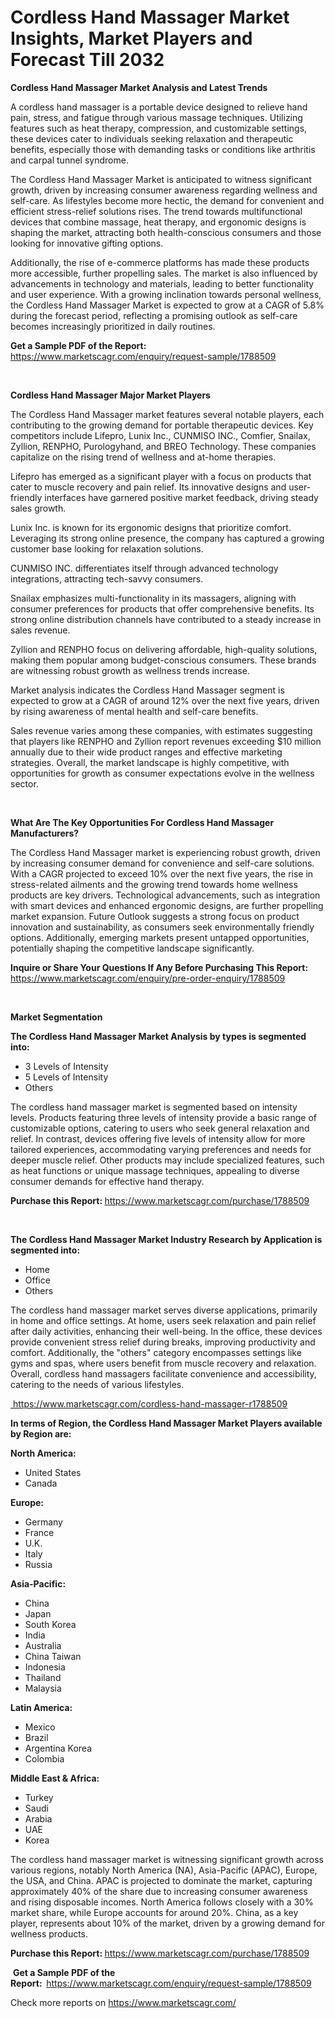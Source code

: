 <p><h1>Cordless Hand Massager Market Insights, Market Players and Forecast Till 2032</h1></p><p><strong>Cordless Hand Massager Market Analysis and Latest Trends</strong></p>
<p><p>A cordless hand massager is a portable device designed to relieve hand pain, stress, and fatigue through various massage techniques. Utilizing features such as heat therapy, compression, and customizable settings, these devices cater to individuals seeking relaxation and therapeutic benefits, especially those with demanding tasks or conditions like arthritis and carpal tunnel syndrome.</p><p>The Cordless Hand Massager Market is anticipated to witness significant growth, driven by increasing consumer awareness regarding wellness and self-care. As lifestyles become more hectic, the demand for convenient and efficient stress-relief solutions rises. The trend towards multifunctional devices that combine massage, heat therapy, and ergonomic designs is shaping the market, attracting both health-conscious consumers and those looking for innovative gifting options.</p><p>Additionally, the rise of e-commerce platforms has made these products more accessible, further propelling sales. The market is also influenced by advancements in technology and materials, leading to better functionality and user experience. With a growing inclination towards personal wellness, the Cordless Hand Massager Market is expected to grow at a CAGR of 5.8% during the forecast period, reflecting a promising outlook as self-care becomes increasingly prioritized in daily routines.</p></p>
<p><strong>Get a Sample PDF of the Report:&nbsp;</strong> <a href="https://www.marketscagr.com/enquiry/request-sample/1788509?utm_campaign=2935&utm_medium=2&utm_source=Github&utm_content=ia&utm_term=04042025&utm_id=cordless-hand-massager">https://www.marketscagr.com/enquiry/request-sample/1788509</a></p>
<p>&nbsp;</p>
<p><strong>Cordless Hand Massager Major Market Players</strong></p>
<p><p>The Cordless Hand Massager market features several notable players, each contributing to the growing demand for portable therapeutic devices. Key competitors include Lifepro, Lunix Inc., CUNMISO INC., Comfier, Snailax, Zyllion, RENPHO, Purologyhand, and BREO Technology. These companies capitalize on the rising trend of wellness and at-home therapies.</p><p>Lifepro has emerged as a significant player with a focus on products that cater to muscle recovery and pain relief. Its innovative designs and user-friendly interfaces have garnered positive market feedback, driving steady sales growth.</p><p>Lunix Inc. is known for its ergonomic designs that prioritize comfort. Leveraging its strong online presence, the company has captured a growing customer base looking for relaxation solutions. </p><p>CUNMISO INC. differentiates itself through advanced technology integrations, attracting tech-savvy consumers. </p><p>Snailax emphasizes multi-functionality in its massagers, aligning with consumer preferences for products that offer comprehensive benefits. Its strong online distribution channels have contributed to a steady increase in sales revenue.</p><p>Zyllion and RENPHO focus on delivering affordable, high-quality solutions, making them popular among budget-conscious consumers. These brands are witnessing robust growth as wellness trends increase.</p><p>Market analysis indicates the Cordless Hand Massager segment is expected to grow at a CAGR of around 12% over the next five years, driven by rising awareness of mental health and self-care benefits.</p><p>Sales revenue varies among these companies, with estimates suggesting that players like RENPHO and Zyllion report revenues exceeding $10 million annually due to their wide product ranges and effective marketing strategies. Overall, the market landscape is highly competitive, with opportunities for growth as consumer expectations evolve in the wellness sector.</p></p>
<p>&nbsp;</p>
<p><strong>What Are The Key Opportunities For Cordless Hand Massager Manufacturers?</strong></p>
<p><p>The Cordless Hand Massager market is experiencing robust growth, driven by increasing consumer demand for convenience and self-care solutions. With a CAGR projected to exceed 10% over the next five years, the rise in stress-related ailments and the growing trend towards home wellness products are key drivers. Technological advancements, such as integration with smart devices and enhanced ergonomic designs, are further propelling market expansion. Future Outlook suggests a strong focus on product innovation and sustainability, as consumers seek environmentally friendly options. Additionally, emerging markets present untapped opportunities, potentially shaping the competitive landscape significantly.</p></p>
<p><strong>Inquire or Share Your Questions If Any Before Purchasing This Report:</strong> <a href="https://www.marketscagr.com/enquiry/pre-order-enquiry/1788509?utm_campaign=2935&utm_medium=2&utm_source=Github&utm_content=ia&utm_term=04042025&utm_id=cordless-hand-massager">https://www.marketscagr.com/enquiry/pre-order-enquiry/1788509</a></p>
<p>&nbsp;</p>
<p><strong>Market Segmentation</strong></p>
<p><strong>The Cordless Hand Massager Market Analysis by types is segmented into:</strong></p>
<p><ul><li>3 Levels of Intensity</li><li>5 Levels of Intensity</li><li>Others</li></ul></p>
<p><p>The cordless hand massager market is segmented based on intensity levels. Products featuring three levels of intensity provide a basic range of customizable options, catering to users who seek general relaxation and relief. In contrast, devices offering five levels of intensity allow for more tailored experiences, accommodating varying preferences and needs for deeper muscle relief. Other products may include specialized features, such as heat functions or unique massage techniques, appealing to diverse consumer demands for effective hand therapy.</p></p>
<p><strong>Purchase this Report:&nbsp;</strong><a href="https://www.marketscagr.com/purchase/1788509?utm_campaign=2935&utm_medium=2&utm_source=Github&utm_content=ia&utm_term=04042025&utm_id=cordless-hand-massager">https://www.marketscagr.com/purchase/1788509</a></p>
<p>&nbsp;</p>
<p><strong>The Cordless Hand Massager Market Industry Research by Application is segmented into:</strong></p>
<p><ul><li>Home</li><li>Office</li><li>Others</li></ul></p>
<p><p>The cordless hand massager market serves diverse applications, primarily in home and office settings. At home, users seek relaxation and pain relief after daily activities, enhancing their well-being. In the office, these devices provide convenient stress relief during breaks, improving productivity and comfort. Additionally, the "others" category encompasses settings like gyms and spas, where users benefit from muscle recovery and relaxation. Overall, cordless hand massagers facilitate convenience and accessibility, catering to the needs of various lifestyles.</p></p>
<p><a href="https://www.marketscagr.com/cordless-hand-massager-r1788509?utm_campaign=2935&utm_medium=2&utm_source=Github&utm_content=ia&utm_term=04042025&utm_id=cordless-hand-massager">&nbsp;https://www.marketscagr.com/cordless-hand-massager-r1788509</a></p>
<p><strong>In terms of Region, the Cordless Hand Massager Market Players available by Region are:</strong></p>
<p>
    <p> <strong> North America: </strong>
        <ul>
            <li>United States</li>
            <li>Canada</li>
        </ul>
        </p> 
    <p> <strong> Europe: </strong>
        <ul>
            <li>Germany</li>
            <li>France</li>
            <li>U.K.</li>
            <li>Italy</li>
            <li>Russia</li>
        </ul>
        </p> 
    <p> <strong> Asia-Pacific: </strong>
        <ul>
            <li>China</li>
            <li>Japan</li>
            <li>South Korea</li>
            <li>India</li>
            <li>Australia</li>
            <li>China Taiwan</li>
            <li>Indonesia</li>
            <li>Thailand</li>
            <li>Malaysia</li>
        </ul>
        </p> 
    <p> <strong> Latin America: </strong>
        <ul>
            <li>Mexico</li>
            <li>Brazil</li>
            <li>Argentina Korea</li>
            <li>Colombia</li>
        </ul>
        </p> 
    <p> <strong> Middle East & Africa: </strong>
        <ul>
            <li>Turkey</li>
            <li>Saudi</li>
            <li>Arabia</li>
            <li>UAE</li>
            <li>Korea</li>
        </ul>
    </p>
    </p>
<p><p>The cordless hand massager market is witnessing significant growth across various regions, notably North America (NA), Asia-Pacific (APAC), Europe, the USA, and China. APAC is projected to dominate the market, capturing approximately 40% of the share due to increasing consumer awareness and rising disposable incomes. North America follows closely with a 30% market share, while Europe accounts for around 20%. China, as a key player, represents about 10% of the market, driven by a growing demand for wellness products.</p></p>
<p><strong>Purchase this Report: </strong><a href="https://www.marketscagr.com/purchase/1788509?utm_campaign=2935&utm_medium=2&utm_source=Github&utm_content=ia&utm_term=04042025&utm_id=cordless-hand-massager">https://www.marketscagr.com/purchase/1788509</a></p>
<p>&nbsp;<strong>Get a Sample PDF of the Report:&nbsp;&nbsp;</strong><a href="https://www.marketscagr.com/enquiry/request-sample/1788509?utm_campaign=2935&utm_medium=2&utm_source=Github&utm_content=ia&utm_term=04042025&utm_id=cordless-hand-massager">https://www.marketscagr.com/enquiry/request-sample/1788509</a></p>
<p><strong></strong></p>
<p>Check more reports on <a href="https://www.marketscagr.com/?utm_campaign=2935&utm_medium=2&utm_source=Github&utm_content=ia&utm_term=04042025&utm_id=cordless-hand-massager">https://www.marketscagr.com/</a></p>
